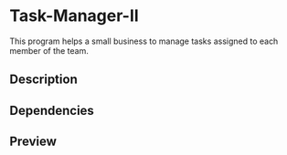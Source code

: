 # Task-Manager-II
This program helps a small business to manage tasks assigned to each member of the team.
## Description

## Dependencies

## Preview
